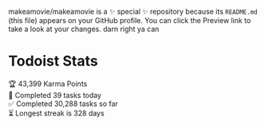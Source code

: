 makeamovie/makeamovie is a ✨ special ✨ repository because its `README.md` (this file) appears on your GitHub profile.
You can click the Preview link to take a look at your changes. darn right ya can

# Todoist Stats

<!-- TODO-IST:START -->
🏆  43,399 Karma Points           
🌸  Completed 39 tasks today           
✅  Completed 30,288 tasks so far           
⏳  Longest streak is 328 days
<!-- TODO-IST:END -->